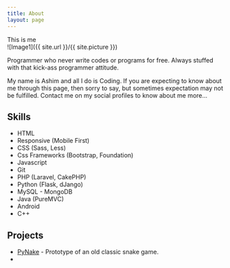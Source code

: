 ```yaml
---
title: About
layout: page
---
```

<figcaption class="caption">This is me</figcaption>
![Image1]({{ site.url }}/{{ site.picture }})

<p>Programmer who never write codes or programs for free. Always stuffed with that kick-ass programmer attitude.</p>

<p>My name is Ashim and all I do is Coding. If you are expecting to know about me through this page, then sorry to say, but sometimes expectation may not be fulfilled. Contact me on my social profiles to know about me more...</p>

<h2>Skills</h2>

<ul class="skill-list">
	<li>HTML</li>
	<li>Responsive (Mobile First)</li>
	<li>CSS (Sass, Less)</li>
	<li>Css Frameworks (Bootstrap, Foundation)</li>
	<li>Javascript</li>
	<li>Git</li>
	<li>PHP (Laravel, CakePHP)</li>
	<li>Python (Flask, dJango)</li>
	<li>MySQL - MongoDB</li>
	<li>Java (PureMVC)</li>
	<li>Android</li>
	<li>C++</li>
</ul>

<h2>Projects</h2>
<ul>
<li><a href="/PyNake.r">PyNake</a> - Prototype of an old classic snake game.<li>
</ul>
